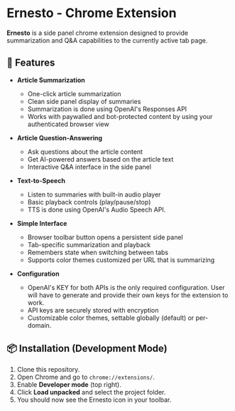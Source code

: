 # Ernesto - Chrome Extension

**Ernesto** is a side panel chrome extension designed to provide summarization and Q&A capabilities to the currently active tab page.

## 🚀 Features

- **Article Summarization**

  - One-click article summarization
  - Clean side panel display of summaries
  - Summarization is done using OpenAI's Responses API
  - Works with paywalled and bot-protected content by using your authenticated browser view

- **Article Question-Answering**

  - Ask questions about the article content
  - Get AI-powered answers based on the article text
  - Interactive Q&A interface in the side panel

- **Text-to-Speech**

  - Listen to summaries with built-in audio player
  - Basic playback controls (play/pause/stop)
  - TTS is done using OpenAI's Audio Speech API.

- **Simple Interface**

  - Browser toolbar button opens a persistent side panel
  - Tab-specific summarization and playback
  - Remembers state when switching between tabs
  - Supports color themes customized per URL that is summarizing

- **Configuration**

  - OpenAI's KEY for both APIs is the only required configuration. User will have to generate and provide their own keys for the extension to work.
  - API keys are securely stored with encryption
  - Customizable color themes, settable globally (default) or per-domain.

## 📦 Installation (Development Mode)

1. Clone this repository.
2. Open Chrome and go to `chrome://extensions/`.
3. Enable **Developer mode** (top right).
4. Click **Load unpacked** and select the project folder.
5. You should now see the Ernesto icon in your toolbar.
